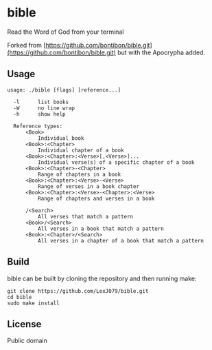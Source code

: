 # bible

Read the Word of God from your terminal

Forked from [https://github.com/bontibon/bible.git](https://github.com/bontibon/bible.git) but with the Apocrypha added.


## Usage

    usage: ./bible [flags] [reference...]

      -l      list books
      -W      no line wrap
      -h      show help

      Reference types:
          <Book>
              Individual book
          <Book>:<Chapter>
              Individual chapter of a book
          <Book>:<Chapter>:<Verse>[,<Verse>]...
              Individual verse(s) of a specific chapter of a book
          <Book>:<Chapter>-<Chapter>
              Range of chapters in a book
          <Book>:<Chapter>:<Verse>-<Verse>
              Range of verses in a book chapter
          <Book>:<Chapter>:<Verse>-<Chapter>:<Verse>
              Range of chapters and verses in a book

          /<Search>
              All verses that match a pattern
          <Book>/<Search>
              All verses in a book that match a pattern
          <Book>:<Chapter>/<Search>
              All verses in a chapter of a book that match a pattern

## Build

bible can be built by cloning the repository and then running make:

    git clone https://github.com/LexJ079/bible.git
    cd bible
    sudo make install

## License

Public domain
